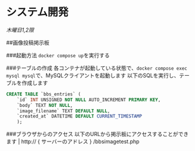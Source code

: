 # システム開発
*木曜日1,2限*

##画像投稿掲示板

###起動方法
`docker compose up`を実行する

###テーブルの作成
各コンテナが起動している状態で、`docker compose exec mysql mysql`で、MySQLクライアントを起動します
以下のSQLを実行し、テーブルを作成します
```sql
CREATE TABLE `bbs_entries` (
    `id` INT UNSIGNED NOT NULL AUTO_INCREMENT PRIMARY KEY,
    `body` TEXT NOT NULL,
    `image_filename` TEXT DEFAULT NULL,
    `created_at` DATETIME DEFAULT CURRENT_TIMESTAMP
    );
```

###ブラウザからのアクセス
以下のURLから掲示板にアクセスすることができます
| http:// { サーバーのアドレス } /bbsimagetest.php
